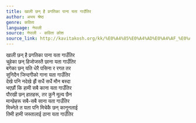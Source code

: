 ```yaml
---
title: खाली छन् है प्रगतिका पाना यता गाउँतिर
author: अभय श्रेष्ठ
genre: कविता
language: नेपाली
source: नेपाली - कविता कोश
source_link: http://kavitakosh.org/kk/%E0%A4%85%E0%A4%AD%E0%A4%AF_%E0%A4%B6%E0%A5%8D%E0%A4%B0%E0%A5%87%E0%A4%B7%E0%A5%8D%E0%A4%A0
---
```


खाली छन् है प्रगतिका पाना यता गाउँतिर  
चुहेका छन् हिजोजस्तै छाना यता गाउँतिर  
बगेका छन् यति धेरै पसिना र रगत तर  
सुनिदैन जिन्दगीको गाना यता गाउँतिर  
देखे पनि नदेखे झैं सधैं सधैं मौन बस्दा  
भएछौं कि हामी सबै काना यता गाउँतिर  
पौरखी छन् हातहरू, तर कुनै मूल्य छैन  
मान्छेहरू सबै-सबै साना यता गाउँतिर  
मिच्नेले त यता पनि मिचेकै छन् कानूनलाई  
तिमी हामी जस्तालाई ठाना यता गाउँतिर

